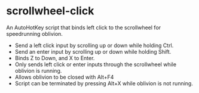 # scrollwheel-click
An AutoHotKey script that binds left click to the scrollwheel for speedrunning oblivion.

- Send a left click input by scrolling up or down while holding Ctrl.
- Send an enter input by scrolling up or down while holding Shift.
- Binds Z to Down, and X to Enter.
- Only sends left click or enter inputs through the scrollwheel while oblivion is running.
- Allows oblivion to be closed with Alt+F4
- Script can be terminated by pressing Alt+X while oblivion is not running.
